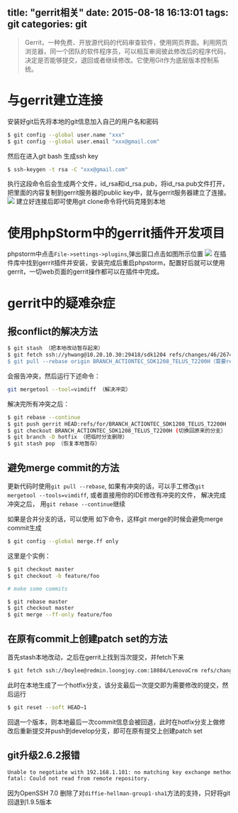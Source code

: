title: "gerrit相关"
date: 2015-08-18 16:13:01
tags: git
categories: git
---
<!-- toc -->
> Gerrit，一种免费、开放源代码的代码审查软件，使用网页界面。利用网页浏览器，同一个团队的软件程序员，可以相互审阅彼此修改后的程序代码，决定是否能够提交，退回或者继续修改。它使用Git作为底层版本控制系统。

<!--more-->
# 与gerrit建立连接
安装好git后先将本地的git信息加入自己的用户名和密码
```bash
$ git config --global user.name "xxx"
$ git config --global user.email "xxx@gmail.com"

```
然后在进入git bash 生成ssh key
```bash
$ ssh-keygen -t rsa -C "xxx@gmail.com"

```
执行这段命令后会生成两个文件，id_rsa和id_rsa.pub，将id_rsa.pub文件打开，把里面的内容复制到gerrit服务器的public key中，就与gerrit服务器建立了连接。
![](http://7xicmj.com1.z0.glb.clouddn.com/QQ截图20150816002313.png)
建立好连接后即可使用git clone命令将代码克隆到本地

# 使用phpStorm中的gerrit插件开发项目
phpstorm中点击`File->settings->plugins`,弹出窗口点击如图所示位置
![](http://7xicmj.com1.z0.glb.clouddn.com/QQ截图20150818164604.png)
在插件库中找到gerrit插件并安装，安装完成后重启phpstorm，配置好后就可以使用gerrit，一切web页面的gerrit操作都可以在插件中完成。

# gerrit中的疑难杂症
## 报conflict的解决方法
```bash
$ git stash （把本地改动暂存起来）
$ git fetch ssh://yhwang@10.20.10.30:29418/sdk1204 refs/changes/46/26746/2 && git checkout -b hotfix FETCH_HEAD（这条命令可以在gerrit上的页面里找到，不过要增加“-b hotfix"）
$ git pull --rebase origin BRANCH_ACTIONTEC_SDK1208_TELUS_T2200H（需要rebase的分支名）
```
会报告冲突，然后运行下述命令：
```bash
git mergetool --tool=vimdiff （解决冲突）
```
解决完所有冲突之后：
```bash
$ git rebase --continue
$ git push gerrit HEAD:refs/for/BRANCH_ACTIONTEC_SDK1208_TELUS_T2200H （重新提交patch set）
$ git checkout BRANCH_ACTIONTEC_SDK1208_TELUS_T2200H (切换回原来的分支）
$ git branch -D hotfix （把临时分支删除）
$ git stash pop （恢复本地暂存）
```

## 避免merge commit的方法
更新代码时使用`git pull --rebase`, 如果有冲突的话，可以手工修改`git mergetool --tools=vimdiff`, 或者直接用你的IDE修改有冲突的文件， 解决完成冲突之后， 用`git rebase --continue`继续

如果是合并分支的话，可以使用 如下命令，这样git merge的时候会避免merge commit生成
```bash
$ git config --global merge.ff only
```
这里是个实例：
```bash
$ git checkout master
$ git checkout -b feature/foo

# make some commits

$ git rebase master
$ git checkout master
$ git merge --ff-only feature/foo
```

## 在原有commit上创建patch set的方法
首先stash本地改动，之后在gerrit上找到当次提交，并fetch下来
```bash
$ git fetch ssh://boylee@redmin.loongjoy.com:18084/LenovoCrm refs/changes/66/366/2 && git checkout -b hotfix FETCH_HEAD
```
此时在本地生成了一个hotfix分支，该分支最后一次提交即为需要修改的提交，然后运行
```bash
$ git reset --soft HEAD~1
```
回退一个版本，则本地最后一次commit信息会被回退，此时在hotfix分支上做修改后重新提交并push到develop分支，即可在原有提交上创建patch set

## git升级2.6.2报错
```bash
Unable to negotiate with 192.168.1.101: no matching key exchange method found. Their offer: diffie-hellman-group1-sha1
fatal: Could not read from remote repository.
```
因为OpenSSH 7.0 删除了对`diffie-hellman-group1-sha1`方法的支持，只好将git回退到1.9.5版本
